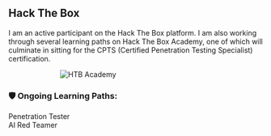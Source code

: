 ## Hack The Box

I am an active participant on the Hack The Box platform. I am also working through several learning paths on Hack The Box Academy, one of which will culminate in sitting for the CPTS (Certified Penetration Testing Specialist) certification.

<img src="/assets/images/htb-academy-banner.png" alt="HTB Academy" style="max-width: 300px; display: block; margin: 10px auto;" />

### 🛡️ Ongoing Learning Paths:<br>
Penetration Tester  
AI Red Teamer
